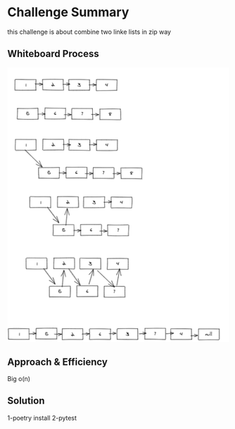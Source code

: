 # Challenge Summary
this challenge is about combine two linke lists in zip way 
## Whiteboard Process
![white](zip.png)

## Approach & Efficiency
<!-- What approach did you take? Why? What is the Big O space/time for this approach? -->
Big o(n)
## Solution
1-poetry install 
2-pytest 

